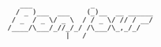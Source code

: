 <pre>
   ___              _                    
  / _ )___  ___    (_)__  __ ______       
 / _  / _ \/ _ \  / / _ \/ // / __/        
/____/\___/_//_/_/ /\___/\_,_/_/             
              |___/                       
</pre>

<!--
**s4rthaksharma/s4rthaksharma** is a ✨ _special_ ✨ repository because its `README.md` (this file) appears on your GitHub profile.

Here are some ideas to get you started:

- 🔭 I’m currently working on ...
- 🌱 I’m currently learning ...
- 👯 I’m looking to collaborate on ...
- 🤔 I’m looking for help with ...
- 💬 Ask me about ...
- 📫 How to reach me: ...
- 😄 Pronouns: ...
- ⚡ Fun fact: ...
-->
